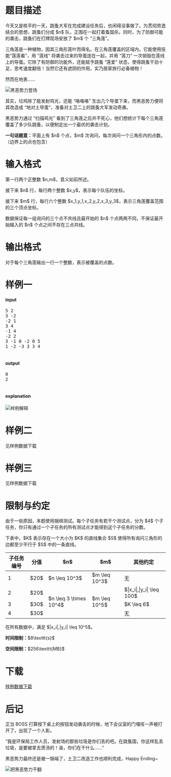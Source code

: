 # 题目描述

<p>今天又是核平的一天，跳蚤大军在完成建设任务后，也闲得没事做了。为贯彻劳逸结合的思想，跳蚤们分成 $n$ 队，正围在一起打着蚤国杀。同时，为了防御可能的袭击，跳蚤们在打牌现场安放了 $m$ 个 “三角莲”。</p>
<p>三角莲是一种植物，因其三角形莲叶而得名。在三角莲覆盖的区域内，它能使用技能“莲莲看”，用 “莲线” 将袭击过来的导蛋连在一起，并用 “莲刀” 一次销毁在莲线上的导蛋。它除了有防御的功能外，还能赋予跳蚤 “莲爱” 状态，使得跳蚤干劲十足，思考速度翻倍！当然它还有遮阴的作用，实乃居家旅行必备植物！</p>
<p>然而在地表……</p>
<p><img class="img-responsive center-block" src="/source/uoj/243/img/aHR0cHM6Ly9pbWcudW9qLmFjL3Byb2JsZW0vMjQxL2RhcmsuanBn.jpg" alt="黑恶势力登场"/></p>
<p>其实，垃鸡除了能发射鸡光，还能 “咯咯咯” 生出几个导蛋下来，而黑恶势力便将其改造成 “地对土导蛋”，准备对土卫二上的跳蚤大军发动奇袭。</p>
<p>黑恶势力通过 “扫描鸡光” 看到了三角莲之后并不死心，他们想统计下每个三角莲覆盖了多少队跳蚤，以便制定出一个最优的袭击计划。</p>
<p><strong>一句话题意：</strong>平面上有 $n$ 个点，$m$ 次询问，每次询问一个三角形内的点数。（边界上的点也包含）</p>

# 输入格式


<p>第一行两个正整数 $n,m$，意义如前所述。</p>
<p>接下来 $n$ 行，每行两个整数 $x,y$，表示每个队伍的坐标。</p>
<p>接下来 $m$ 行，每行六个整数 $x_1,y_1,x_2,y_2,x_3,y_3$，表示三角莲覆盖范围的三个顶点坐标。</p>
<p>数据保证每一组询问的三个点不共线且最开始的 $n$ 个点两两不同，不保证最开始输入的 $n$ 个点之间不存在三点共线。</p>

# 输出格式


<p>对于每个三角莲输出一行一个整数，表示被覆盖的点数。</p>

# 样例一


<h4>input</h4>
<pre>5 2
3 -2 
-2 1 
3 4 
-1 4 
-2 2 
3 -1 0 -2 0 5 
1 -2 -3 3 3 4 

</pre>

<h4>output</h4>
<pre>0
2

</pre>

<h4>explanation</h4>
<p><img class="img-responsive center-block" src="/source/uoj/243/img/aHR0cHM6Ly9pbWcudW9qLmFjL3Byb2JsZW0vMjQzL3NhbXBsZS5wbmc=.png" alt="样例解释"/></p>

# 样例二


<p>见样例数据下载</p>

# 样例三


<p>见样例数据下载</p>

# 限制与约定


<p>由于一些原因，本题使用捆绑测试。每个子任务有若干个测试点，分为 $4$ 个子任务，你只有通过一个子任务的所有测试点才能得到这个子任务的分数。</p>
<p>下表中，$K$ 表示存在一个大小为 $K$ 的直线集合 $S$ 使得所有询问三角形的边都至少平行于 $S$ 中的一条直线。</p>
<div class="table-responsive">
<table class="table table-bordered table-text-center table-vertical-middle"><thead><tr><th>子任务编号</th>
<th>分值</th>
<th>$n$</th>
<th>$m$</th>
<th>其他约定</th>
</tr></thead><tbody><tr><td>1</td><td>$20$</td><td>$n \leq 10^3$</td><td>$m \leq 10^3$</td><td>无</td></tr><tr><td>2</td><td>$20$</td><td rowspan="3">$n \leq 3 \times 10^4$</td><td rowspan="3">$m \leq 10^5$</td><td>$|x_i|,|y_i| \leq 100$</td></tr><tr><td>3</td><td>$30$</td><td>$K \leq 6$</td></tr><tr><td>4</td><td>$30$</td><td>无</td></tr></tbody></table></div>



<p>在所有数据中，满足 $|x_i|,|y_i| \leq 10^5$。</p>
<p><strong>时间限制：</strong>$8\texttt{s}$</p>
<p><strong>空间限制：</strong>$256\texttt{MB}$</p>

# 下载


<p><a href="/download.php?type=problem&amp;id=243">样例数据下载</a></p>

# 后记


<p>正当 BOSS 打算按下桌上的按钮发动袭击的时候，地下会议室的门嘎吱一声被打开了，出现了一个人影。</p>
<p>“我是环保局工作人员，发射场的那些垃圾是你们丢的吧。在跳蚤国，你这样乱丢垃圾，是要被拿去煲汤的！诶，你们在干什么……”</p>
<p>黑恶势力最终还是被一锅端了，土卫二改造工作也顺利完成，Happy Ending~</p>
<p><img class="img-responsive center-block" src="/source/uoj/243/img/aHR0cHM6Ly9pbWcudW9qLmFjL3Byb2JsZW0vMjQzL2RlZmVhdC5qcGc=.jpg" alt="把黑恶势力干翻"/></p>

